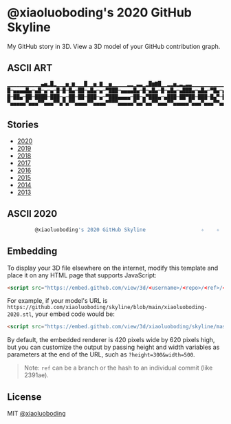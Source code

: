 # @xiaoluoboding's 2020 GitHub Skyline 

My GitHub story in 3D. View a 3D model of your GitHub contribution graph.

## ASCII ART

```bash
▁▁▁▁▁▁▁▁▁▁▁▄▅▂█▂▁▁▁▅▁▆▁▁▁█▁▁▅▁▇▁▁▅▁▁▁▁▁▂▂▁▃▃▁▂█▆▇█▁▁▂▂▅▂▃▂▃▃▁▁▁▁▁▁▁▁▁▁▁▁▁▁▁▁▁▁
█─▄▄▄▄█▄─▄█─▄─▄─█─█─█▄─██─▄█▄─▄─▀███─▄▄▄▄█▄─█─▄█▄─█─▄█▄─▄███▄─▄█▄─▀█▄─▄█▄─▄▄─█
█─██▄─██─████─███─▄─██─██─███─▄─▀███▄▄▄▄─██─▄▀███▄─▄███─██▀██─███─█▄▀─███─▄█▀█
▀▄▄▄▄▄▀▄▄▄▀▀▄▄▄▀▀▄▀▄▀▀▄▄▄▄▀▀▄▄▄▄▀▀▀▀▄▄▄▄▄▀▄▄▀▄▄▀▀▄▄▄▀▀▄▄▄▄▄▀▄▄▄▀▄▄▄▀▀▄▄▀▄▄▄▄▄▀
```

## Stories

* [2020](./xiaoluoboding-2020.stl)
* [2019](./xiaoluoboding-2019.stl)
* [2018](./xiaoluoboding-2018.stl)
* [2017](./xiaoluoboding-2017.stl)
* [2016](./xiaoluoboding-2016.stl)
* [2015](./xiaoluoboding-2015.stl)
* [2014](./xiaoluoboding-2014.stl)
* [2013](./xiaoluoboding-2013.stl)


## ASCII 2020

```bash
         @xiaoluoboding's 2020 GitHub Skyline                  ✧    ✧       ▁                   ✧                            ✦☽  █                 ✦   ✦   █                          █                     ✦ ▄ █     ▂     ✧       ▂   ✧  █▆   ▁              ▃   █ █▄▃✦ ▅█▂   ▃✦✧▃▃▁▃▅▆█▂▁▅   ██ ▁ █▆▇▆▅ ▂▆▇▅▆▁▁  █▂▁ █▇███ ▁███▁█▁█▁████████████████▅███████▅███████▁▁█████████▅█    https://skyline.github.com/xiaoluoboding/2020    
```

## Embedding

To display your 3D file elsewhere on the internet, modify this template and place it on any HTML page that supports JavaScript:

```html
<script src="https://embed.github.com/view/3d/<username>/<repo>/<ref>/<path_to_file>"></script>
```

For example, if your model's URL is `https://github.com/xiaoluoboding/skyline/blob/main/xiaoluoboding-2020.stl`, your embed code would be:

```html
<script src="https://embed.github.com/view/3d/xiaoluoboding/skyline/master/xiaoluoboding-2020.stl"></script>
```

By default, the embedded renderer is 420 pixels wide by 620 pixels high, but you can customize the output by passing height and width variables as parameters at the end of the URL, such as `?height=300&width=500`.

> Note: `ref` can be a branch or the hash to an individual commit (like 2391ae).

## License

MIT [@xiaoluoboding](https://github.com/xiaoluoboding)
